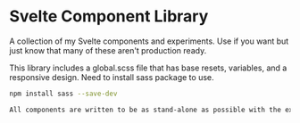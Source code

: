 # Svelte Component Library
A collection of my Svelte components and experiments. Use if you want but just know that many of these aren't production ready. 

This library includes a global.scss file that has base resets, variables, and a responsive design. Need to install sass package to use.

```bash
npm install sass --save-dev

All components are written to be as stand-alone as possible with the exception of css variables found in the  the global.scss file. 

